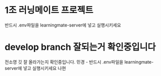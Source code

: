 # 1조 러닝메이트 프로젝트

반드시 .env파일을 learningmate-server에 넣고 실행시키세요

# develop branch 잘되는거 확인중입니다
전소영 깃 잘 올라가는지 확인중입니다.
민경 - 반드시 .env파일을 learningmate-server에 넣고 실행시키세요
나현